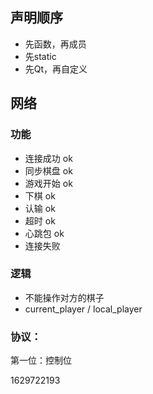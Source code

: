 ## 声明顺序

- 先函数，再成员
- 先static
- 先Qt，再自定义

## 网络

### 功能

- 连接成功 ok
- 同步棋盘 ok
- 游戏开始 ok
- 下棋 ok
- 认输 ok
- 超时 ok
- 心跳包 ok
- 连接失败

### 逻辑

- 不能操作对方的棋子
- current_player / local_player

### 协议：

第一位：控制位

1629722193
